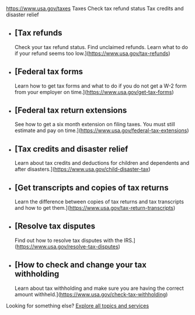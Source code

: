 

https://www.usa.gov/taxes
Taxes
Check tax refund status
Tax credits and disaster relief

* [Tax refunds
  -----------

  Check your tax refund status. Find unclaimed refunds. Learn what to do if your refund seems too low.](https://www.usa.gov/tax-refunds)
* [Federal tax forms
  -----------------

  Learn how to get tax forms and what to do if you do not get a W-2 form from your employer on time.](https://www.usa.gov/get-tax-forms)
* [Federal tax return extensions
  -----------------------------

  See how to get a six month extension on filing taxes. You must still estimate and pay on time.](https://www.usa.gov/federal-tax-extensions)
* [Tax credits and disaster relief
  -------------------------------

  Learn about tax credits and deductions for children and dependents and after disasters.](https://www.usa.gov/child-disaster-tax)
* [Get transcripts and copies of tax returns
  -----------------------------------------

  Learn the difference between copies of tax returns and tax transcripts and how to get them.](https://www.usa.gov/tax-return-transcripts)
* [Resolve tax disputes
  --------------------

  Find out how to resolve tax disputes with the IRS.](https://www.usa.gov/resolve-tax-disputes)
* [How to check and change your tax withholding
  --------------------------------------------

  Learn about tax withholding and make sure you are having the correct amount withheld.](https://www.usa.gov/check-tax-withholding)

Looking for something else?
[Explore all topics and services](https://www.usa.gov/#all-topics-header)
